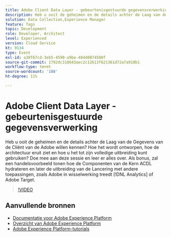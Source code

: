 ```yaml
---
title: Adobe Client Data Layer - gebeurtenisgestuurde gegevensverwerking
description: Heb u ooit de geheimen en de details achter de Laag van de Gegevens van de Cliënt van de Adobe willen kennen? Hoe het wordt ontworpen, hoe de architectuur eruit ziet en hoe u het tot zijn volledige uitbreiding kunt gebruiken? Doe mee aan deze sessie en leer er alles over. Als bonus, zal een handelsvoorbeeld tonen hoe de Componenten van de Kern ACDL hydrateren en later de uitbreiding van de Lancering met andere toepassingen, zoals Adobe in wisselwerking treedt [!DNL Analytics] of Adobe Target.
solution: Data Collection,Experience Manager
feature: Tags
topic: Development
role: Developer, Architect
level: Experienced
version: Cloud Service
kt: 9134
type: Event
exl-id: a38f67cd-3eb5-4590-a9be-484d0074508f
source-git-commit: 1792dc318643aec2c12613f621361d72a7a918b1
workflow-type: tm+mt
source-wordcount: '188'
ht-degree: 11%

---
```


# Adobe Client Data Layer - gebeurtenisgestuurde gegevensverwerking

Heb u ooit de geheimen en de details achter de Laag van de Gegevens van de Cliënt van de Adobe willen kennen? Hoe het wordt ontworpen, hoe de architectuur eruit ziet en hoe u het tot zijn volledige uitbreiding kunt gebruiken? Doe mee aan deze sessie en leer er alles over. Als bonus, zal een handelsvoorbeeld tonen hoe de Componenten van de Kern ACDL hydrateren en later de uitbreiding van de Lancering met andere toepassingen, zoals Adobe in wisselwerking treedt [!DNL Analytics] of Adobe Target.

>[!VIDEO](https://video.tv.adobe.com/v/337585/?quality=12&learn=on&hidetitle=true)

## Aanvullende bronnen

- [Documentatie voor Adobe Experience Platform](https://experienceleague.adobe.com/docs/experience-platform.html)
- [Overzicht van Adobe Experience Platform](https://experienceleague.adobe.com/docs/experience-platform/landing/home.html)
- [Adobe Experience Platform-tutorials](https://experienceleague.adobe.com/docs/platform-learn/tutorials/overview.html?lang=nl)
